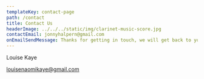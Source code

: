 ```yaml
---
templateKey: contact-page
path: /contact
title: Contact Us
headerImage: ../../../static/img/clarinet-music-score.jpg
contactEmail: jonnyhalpern@gmail.com
onEmailSendMessage: Thanks for getting in touch, we will get back to you soon
---
```


Louise Kaye

louisenaomikaye@gmail.com
